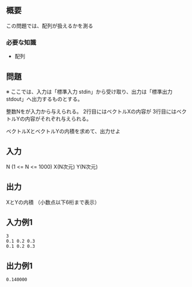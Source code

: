 概要
------
この問題では、配列が扱えるかを測る

### 必要な知識
* 配列

問題
------
※ ここでは、入力は「標準入力 stdin」から受け取り、出力は「標準出力 stdout」へ出力するものとする。

整数Nをが入力から与えられる。
2行目にはベクトルXの内容が
3行目にはベクトルYの内容がそれぞれ与えられる。

ベクトルXとベクトルYの内積を求めて、出力せよ


入力
-----------
N (1 <= N <= 1000)
X(N次元)
Y(N次元)


出力
-----------
XとYの内積
（小数点以下6桁まで表示）


入力例1
-----------
    3
    0.1 0.2 0.3
    0.1 0.2 0.3


出力例1
-----------
    0.140000